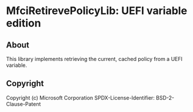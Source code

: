 # MfciRetirevePolicyLib: UEFI variable edition

## About

This library implements retrieving the current, cached policy from a UEFI variable.

## Copyright

Copyright (c) Microsoft Corporation
SPDX-License-Identifier: BSD-2-Clause-Patent
